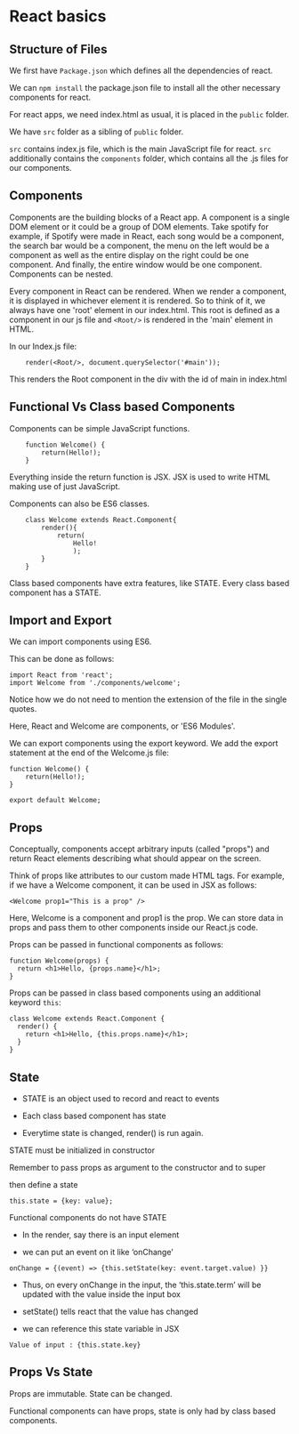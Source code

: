 # React basics

## Structure of Files

We first have `Package.json` which defines all the dependencies of react.

We can `npm install` the package.json file to install all the other necessary components for react.

For react apps, we need index.html as usual, it is placed in the `public` folder.

We have `src` folder as a sibling of `public` folder.

`src` contains index.js file, which is the main JavaScript file for react.
`src` additionally contains the `components` folder, which contains all the .js files for our components.

## Components

Components are the building blocks of a React app.
A component is a single DOM element or it could be a group of DOM elements.
Take spotify for example, if Spotify were made in React, each song would be a component, the search bar would be a component, the menu on the left would be a component as well as the entire display on the right could be one component. And finally, the entire window would be one component. Components can be nested.

Every component in React can be rendered.
When we render a component, it is displayed in whichever element it is rendered.
So to think of it, we always have one 'root' element in our index.html. 
This root is defined as a component in our js file and `<Root/>` is rendered in the 'main' element in HTML.

In our Index.js file:
```
	render(<Root/>, document.querySelector('#main'));
```
This renders the Root component in the div with the id of main in index.html

## Functional Vs Class based Components

Components can be simple JavaScript functions.

```
	function Welcome() {
		return(Hello!);
	}
```
Everything inside the return function is JSX. JSX is used to write HTML making use of just JavaScript.

Components can also be ES6 classes.

```
	class Welcome extends React.Component{
		render(){
			return(
				Hello!
				);
		}
	}
```

Class based components have extra features, like STATE. Every class based component has a STATE.

## Import and Export

We can import components using ES6.

This can be done as follows:

```
import React from 'react';
import Welcome from './components/welcome';
```

Notice how we do not need to mention the extension of the file in the single quotes.

Here, React and Welcome are components, or 'ES6 Modules'.

We can export components using the export keyword. We add the export statement at the end of the Welcome.js file:

```
function Welcome() {
	return(Hello!);
}

export default Welcome;
```

## Props

Conceptually, components accept arbitrary inputs (called "props") and return React elements describing what should appear on the screen.

Think of props like attributes to our custom made HTML tags. For example, if we have a Welcome component, it can be used in JSX as follows:

```
<Welcome prop1="This is a prop" />
```

Here, Welcome is a component and prop1 is the prop. We can store data in props and pass them to other components inside our React.js code.

Props can be passed in functional components as follows:

```
function Welcome(props) {
  return <h1>Hello, {props.name}</h1>;
}
```	

Props can be passed in class based components using an additional keyword `this`:

```
class Welcome extends React.Component {
  render() {
    return <h1>Hello, {this.props.name}</h1>;
  }
}
```

## State

* STATE is an object used to record and react to events

* Each class based component has state

* Everytime state is changed, render() is run again.

STATE must be initialized in constructor

Remember to pass props as argument to the constructor and to super

then define a state

```
this.state = {key: value};
```

Functional components do not have STATE

* In the render, say there is an input element

* we can put an event on it like ‘onChange’

```
onChange = {(event) => {this.setState(key: event.target.value) }}
```

* Thus, on every onChange in the input, the ‘this.state.term’ will be updated with the value inside the input box

* setState() tells react that the value has changed

* we can reference this state variable in JSX
```
Value of input : {this.state.key}
```

## Props Vs State

Props are immutable. State can be changed.

Functional components can have props, state is only had by class based components.